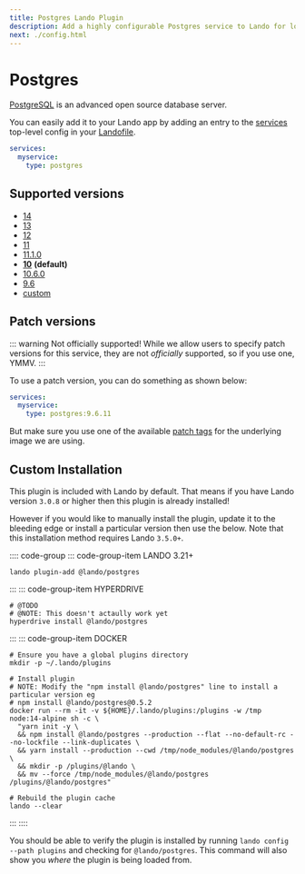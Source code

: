 ```yaml
---
title: Postgres Lando Plugin
description: Add a highly configurable Postgres service to Lando for local development with all the power of Docker and Docker Compose.
next: ./config.html
---
```


# Postgres

[PostgreSQL](https://www.postgresql.org/) is an advanced open source database server.

You can easily add it to your Lando app by adding an entry to the [services](https://docs.lando.dev/config/services.html) top-level config in your [Landofile](https://docs.lando.dev/config).

```yaml
services:
  myservice:
    type: postgres
```

## Supported versions

*   [14](https://hub.docker.com/r/bitnami/postgresql)
*   [13](https://hub.docker.com/r/bitnami/postgresql)
*   [12](https://hub.docker.com/r/bitnami/postgresql)
*   [11](https://hub.docker.com/r/bitnami/postgresql)
*   [11.1.0](https://hub.docker.com/r/bitnami/postgresql)
*   **[10](https://hub.docker.com/r/bitnami/postgresql)** **(default)**
*   [10.6.0](https://hub.docker.com/r/bitnami/postgresql)
*   [9.6](https://hub.docker.com/r/bitnami/postgresql)
*   [custom](https://docs.lando.dev/config/services.html#advanced)

## Patch versions

::: warning Not officially supported!
While we allow users to specify patch versions for this service, they are not *officially* supported, so if you use one, YMMV.
:::

To use a patch version, you can do something as shown below:

```yaml
services:
  myservice:
    type: postgres:9.6.11
```

But make sure you use one of the available [patch tags](https://hub.docker.com/r/bitnami/postgresql/tags) for the underlying image we are using.

## Custom Installation

This plugin is included with Lando by default. That means if you have Lando version `3.0.8` or higher then this plugin is already installed!

However if you would like to manually install the plugin, update it to the bleeding edge or install a particular version then use the below. Note that this installation method requires Lando `3.5.0+`.

:::: code-group
::: code-group-item LANDO 3.21+
```bash:no-line-numbers
lando plugin-add @lando/postgres
```
:::
::: code-group-item HYPERDRIVE
```bash:no-line-numbers
# @TODO
# @NOTE: This doesn't actaully work yet
hyperdrive install @lando/postgres
```
:::
::: code-group-item DOCKER
```bash:no-line-numbers
# Ensure you have a global plugins directory
mkdir -p ~/.lando/plugins

# Install plugin
# NOTE: Modify the "npm install @lando/postgres" line to install a particular version eg
# npm install @lando/postgres@0.5.2
docker run --rm -it -v ${HOME}/.lando/plugins:/plugins -w /tmp node:14-alpine sh -c \
  "yarn init -y \
  && npm install @lando/postgres --production --flat --no-default-rc --no-lockfile --link-duplicates \
  && yarn install --production --cwd /tmp/node_modules/@lando/postgres \
  && mkdir -p /plugins/@lando \
  && mv --force /tmp/node_modules/@lando/postgres /plugins/@lando/postgres"

# Rebuild the plugin cache
lando --clear
```
:::
::::

You should be able to verify the plugin is installed by running `lando config --path plugins` and checking for `@lando/postgres`. This command will also show you _where_ the plugin is being loaded from.
